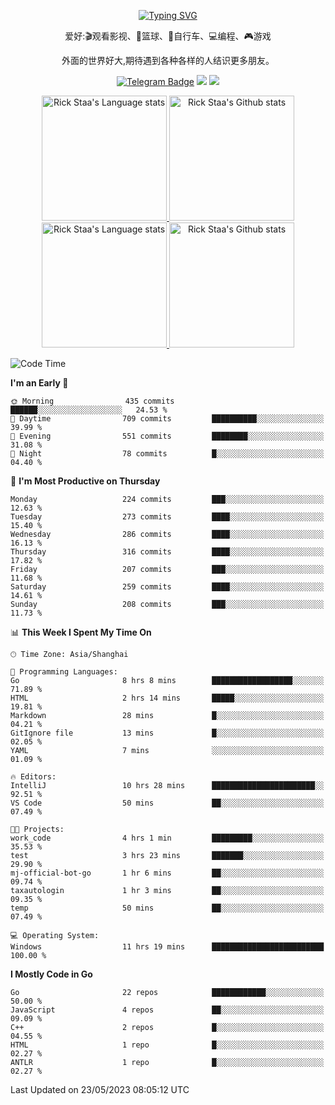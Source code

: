 <div align="center"> 

[![Typing SVG](https://readme-typing-svg.herokuapp.com?size=25&duration=2500&color=eeeeee&vCenter=true&width=200&height=40&lines=Hi+there+%F0%9F%91%8B%F0%9F%8F%BB;I'm+DanBai)](https://git.io/typing-svg)

爱好:🎬观看影视、🏀篮球、🚴自行车、💻编程、🎮游戏

外面的世界好大,期待遇到各种各样的人结识更多朋友。

[![Telegram Badge](https://img.shields.io/badge/-Telegram-blue?style=flat&logo=Telegram&logoColor=white)](https://t.me/danbai9420) 
[![](https://img.shields.io/badge/-Blog-brightgreen?style=flat&logo=Blogger&logoColor=white)](https://p00q.cn)
[![](https://img.shields.io/badge/-Email-red?style=flat&logo=Mail.Ru&logoColor=white)](mailto:danbai@88.com)
</div>

<!-- Light Mode -->
<div align="center"> 
<a href="https://github.com/anuraghazra/github-readme-stats#gh-light-mode-only">
<img height=200 src="https://github-readme-stats-git-master-rstaa-rickstaa.vercel.app/api/top-langs/?username=danbai225&layout=compact&langs_count=10&hide_border=1&role=OWNER,COLLABORATOR#gh-light-mode-only" alt="Rick Staa's Language stats" />
</a>
<a href="https://github.com/anuraghazra/github-readme-stats#gh-light-mode-only">
<img height=200 src="https://github-readme-stats-git-master-rstaa-rickstaa.vercel.app/api?username=danbai225&show_icons=true&count_private=true&line_height=28&hide_border=1&include_all_commits=true&card_width=450&role=OWNER,COLLABORATOR&exclude_repo=github-readme-stats#gh-light-mode-only" alt="Rick Staa's Github stats" />
</a>
</div>

<!-- Dark Mode -->
<div align="center"> 
<a href="https://github.com/anuraghazra/github-readme-stats#gh-dark-mode-only">
<img height=200 src="https://github-readme-stats-git-master-rstaa-rickstaa.vercel.app/api/top-langs/?username=danbai225&layout=compact&langs_count=10&hide_border=1&role=OWNER,COLLABORATOR&theme=github_dark#gh-dark-mode-only" alt="Rick Staa's Language stats" />
</a>
<a href="https://github.com/anuraghazra/github-readme-stats#gh-dark-mode-only">
<img height=200 src="https://github-readme-stats-git-master-rstaa-rickstaa.vercel.app/api?username=danbai225&show_icons=true&count_private=true&line_height=28&hide_border=1&include_all_commits=true&card_width=450&role=OWNER,COLLABORATOR&exclude_repo=github-readme-stats&theme=github_dark#gh-dark-mode-only" alt="Rick Staa's Github stats" />
</a>
</div>

<!--START_SECTION:waka-->
![Code Time](http://img.shields.io/badge/Code%20Time-318%20hrs%205%20mins-blue)

**I'm an Early 🐤** 

```text
🌞 Morning                435 commits         ██████░░░░░░░░░░░░░░░░░░░   24.53 % 
🌆 Daytime                709 commits         ██████████░░░░░░░░░░░░░░░   39.99 % 
🌃 Evening                551 commits         ████████░░░░░░░░░░░░░░░░░   31.08 % 
🌙 Night                  78 commits          █░░░░░░░░░░░░░░░░░░░░░░░░   04.40 % 
```
📅 **I'm Most Productive on Thursday** 

```text
Monday                   224 commits         ███░░░░░░░░░░░░░░░░░░░░░░   12.63 % 
Tuesday                  273 commits         ████░░░░░░░░░░░░░░░░░░░░░   15.40 % 
Wednesday                286 commits         ████░░░░░░░░░░░░░░░░░░░░░   16.13 % 
Thursday                 316 commits         ████░░░░░░░░░░░░░░░░░░░░░   17.82 % 
Friday                   207 commits         ███░░░░░░░░░░░░░░░░░░░░░░   11.68 % 
Saturday                 259 commits         ████░░░░░░░░░░░░░░░░░░░░░   14.61 % 
Sunday                   208 commits         ███░░░░░░░░░░░░░░░░░░░░░░   11.73 % 
```


📊 **This Week I Spent My Time On** 

```text
🕑︎ Time Zone: Asia/Shanghai

💬 Programming Languages: 
Go                       8 hrs 8 mins        ██████████████████░░░░░░░   71.89 % 
HTML                     2 hrs 14 mins       █████░░░░░░░░░░░░░░░░░░░░   19.81 % 
Markdown                 28 mins             █░░░░░░░░░░░░░░░░░░░░░░░░   04.21 % 
GitIgnore file           13 mins             █░░░░░░░░░░░░░░░░░░░░░░░░   02.05 % 
YAML                     7 mins              ░░░░░░░░░░░░░░░░░░░░░░░░░   01.09 % 

🔥 Editors: 
IntelliJ                 10 hrs 28 mins      ███████████████████████░░   92.51 % 
VS Code                  50 mins             ██░░░░░░░░░░░░░░░░░░░░░░░   07.49 % 

🐱‍💻 Projects: 
work_code                4 hrs 1 min         █████████░░░░░░░░░░░░░░░░   35.53 % 
test                     3 hrs 23 mins       ███████░░░░░░░░░░░░░░░░░░   29.90 % 
mj-official-bot-go       1 hr 6 mins         ██░░░░░░░░░░░░░░░░░░░░░░░   09.74 % 
taxautologin             1 hr 3 mins         ██░░░░░░░░░░░░░░░░░░░░░░░   09.35 % 
temp                     50 mins             ██░░░░░░░░░░░░░░░░░░░░░░░   07.49 % 

💻 Operating System: 
Windows                  11 hrs 19 mins      █████████████████████████   100.00 % 
```

**I Mostly Code in Go** 

```text
Go                       22 repos            ████████████░░░░░░░░░░░░░   50.00 % 
JavaScript               4 repos             ██░░░░░░░░░░░░░░░░░░░░░░░   09.09 % 
C++                      2 repos             █░░░░░░░░░░░░░░░░░░░░░░░░   04.55 % 
HTML                     1 repo              █░░░░░░░░░░░░░░░░░░░░░░░░   02.27 % 
ANTLR                    1 repo              █░░░░░░░░░░░░░░░░░░░░░░░░   02.27 % 
```




 Last Updated on 23/05/2023 08:05:12 UTC
<!--END_SECTION:waka-->
